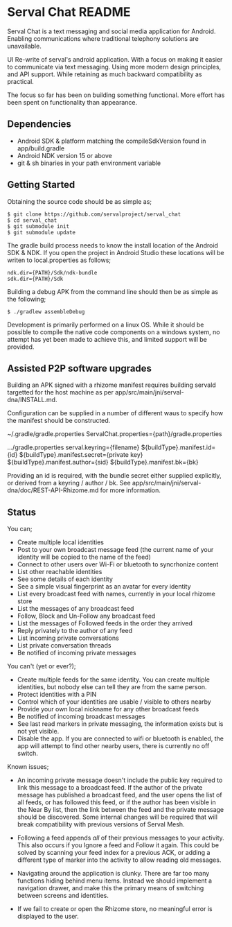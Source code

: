 Serval Chat README
==================

Serval Chat is a text messaging and social media application for Android. Enabling communications where 
traditional telephony solutions are unavailable.

UI Re-write of serval's android application. With a focus on making it easier to communicate via text messaging.
Using more modern design principles, and API support. While retaining as much backward compatibility as practical.

The focus so far has been on building something functional.
More effort has been spent on functionality than appearance. 


Dependencies
------------

- Android SDK & platform matching the compileSdkVersion found in app/build.gradle
- Android NDK version 15 or above
- git & sh binaries in your path environment variable


Getting Started
---------------

Obtaining the source code should be as simple as;

    $ git clone https://github.com/servalproject/serval_chat
    $ cd serval_chat
    $ git submodule init
    $ git submodule update

The gradle build process needs to know the install location of the Android SDK & NDK.
If you open the project in Android Studio these locations will be writen to local.properties as follows;

    ndk.dir={PATH}/Sdk/ndk-bundle
    sdk.dir={PATH}/Sdk

Building a debug APK from the command line should then be as simple as the following;

    $ ./gradlew assembleDebug

Development is primarily performed on a linux OS. While it should be possible to compile the native code components on a windows system, 
no attempt has yet been made to achieve this, and limited support will be provided.


Assisted P2P software upgrades
------------------------------

Building an APK signed with a rhizome manifest requires building servald targetted for the host machine as per app/src/main/jni/serval-dna/INSTALL.md.

Configuration can be supplied in a number of different waus to specify how the manifest should be constructed.

~/.gradle/gradle.properties
    ServalChat.properties={path}/gradle.properties

.../gradle.properties
    serval.keyring={filename}
    ${buildType}.manifest.id={id}
    ${buildType}.manifest.secret={private key}
    ${buildType}.manifest.author={sid}
    ${buildType}.manifest.bk={bk}

Providing an id is required, with the bundle secret either supplied explicitly, or derived from a keyring / author / bk.
See app/src/main/jni/serval-dna/doc/REST-API-Rhizome.md for more information.


Status
------


You can;
- Create multiple local identities
- Post to your own broadcast message feed (the current name of your identity will be copied to the name of the feed)
- Connect to other users over Wi-Fi or bluetooth to syncrhonize content
- List other reachable identities
- See some details of each identity
- See a simple visual fingerprint as an avatar for every identity
- List every broadcast feed with names, currently in your local rhizome store
- List the messages of any broadcast feed
- Follow, Block and Un-Follow any broadcast feed
- List the messages of Followed feeds in the order they arrived
- Reply privately to the author of any feed
- List incoming private conversations
- List private conversation threads
- Be notified of incoming private messages


You can't (yet or ever?);
- Create multiple feeds for the same identity. You can create multiple identities, but nobody else can tell they are from the same person.
- Protect identities with a PIN
- Control which of your identities are usable / visible to others nearby
- Provide your own local nickname for any other broadcast feeds
- Be notified of incoming broadcast messages
- See last read markers in private messaging, the information exists but is not yet visible.
- Disable the app. If you are connected to wifi or bluetooth is enabled, the app will attempt to find other nearby users, 
  there is currently no off switch.


Known issues;
- An incoming private message doesn't include the public key required to link this message to a broadcast feed.
  If the author of the private message has published a broadcast feed, and the user opens the list of all feeds, or has followed this feed,
  or if the author has been visible in the Near By list,
  then the link between the feed and the private message should be discovered.
  Some internal changes will be required that will break compatibility with previous versions of Serval Mesh.

- Following a feed appends *all* of their previous messages to your activity. This also occurs if you Ignore a feed and Follow it again.
  This could be solved by scanning your feed index for a previous ACK, or adding a different type of marker into the activity to allow reading old messages.

- Navigating around the application is clunky. There are far too many functions hiding behind menu items. 
  Instead we should implement a navigation drawer, and make this the primary means of switching between screens and identities.

- If we fail to create or open the Rhizome store, no meaningful error is displayed to the user.
